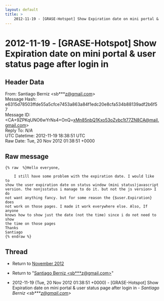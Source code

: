```yaml
---
layout: default
title: >
    2012-11-19 - [GRASE-Hotspot] Show Expiration date on mini portal & user status	page after login in
---
```


# 2012-11-19 - [GRASE-Hotspot] Show Expiration date on mini portal & user status	page after login in

## Header Data

From: Santiago Berniz \<sb***z@gmail.com\><br>
Message Hash: e6315d78503ffde55a5cfce7453a863a84f1edc20e8cfa534b88139adf2b6f57<br>
Message ID: \<CA+9ZPKqUNO6wYrNs4+OnQ=xMn85nbQ1Kxo53oZvbc1t77ZN8CA@mail.gmail.com\><br>
Reply To: _N/A_<br>
UTC Datetime: 2012-11-19 18:38:51 UTC<br>
Raw Date: Tue, 20 Nov 2012 01:38:51 +0000<br>

## Raw message

```
{% raw  %}Hello everyone,

    I still have some problem with the expiration date. I would like to
show the user expiration date on status window (mini status)javascript
version. the nonjsstatus i manage to do it. but not the js version> I do
not want anything fancy. but for some reason the {$user.Expiration} does
not work on those pages. I made it work everywhere else. Also, If anyone
knows how to show just the date (not the time) since i do not need to show
the time on those pages
Thanks
Santiago
{% endraw %}
```

## Thread

+ Return to [November 2012](/archive/2012/11)

+ Return to "[Santiago Berniz <sb***z<span>@</span>gmail.com>](/authors/sb___z_at_gmail_com)"

+ 2012-11-19 (Tue, 20 Nov 2012 01:38:51 +0000) - [GRASE-Hotspot] Show Expiration date on mini portal & user status	page after login in - _Santiago Berniz \<sb***z@gmail.com\>_


